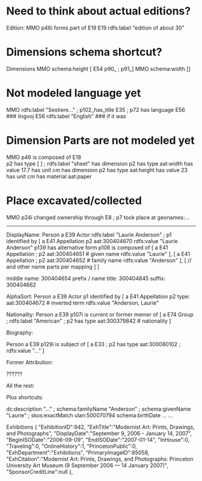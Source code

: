 
# Need to think about actual editions?
Edition:
  MMO p46i forms part of E19
    E19 rdfs:label "edition of about 30"

# Dimensions schema shortcut?
Dimensions
  MMO schema:height [ E54 p90_ ; p91_]
  MMO schema:width []

# Not modeled language yet
MMO rdfs:label "Sestiere..." ;
  p102_has_title E35 ;
    p72 has language E56   ### lingvoj
      E56 rdfs:label "English"  ### if it was


# Dimension Parts are not modeled yet
MMO p46 is composed of E18    
  p2 has type [  ] ;
  rdfs:label "sheet"
  has dimension 
    p2 has type aat:width
    has value 17.7
    has unit cm
  has dimension
    p2 has type aat:height
    has value 23
    has unit cm
  has material aat:paper


# Place excavated/collected
  MMO p24i changed ownership through E8 ;
      p7 took place at geonames:...



---

DisplayName:
Person a E39 Actor
  rdfs:label "Laurie Anderson" ;
    p1 identified by [
      a E41 Appellation 
      p2 aat:300404670
      rdfs:value "Laurie Anderson"
      p139 has alternative form <alpha-sort-uri>
      p106 is composed of [
        a E41 Appellation ;
        p2 aat:300404651 # given name
        rdfs:value "Laurie"
      ], [
        a E41 Appellation ;
        p2 aat:300404652 # family name
        rdfs:value "Anderson"
      ], [
        // and other name parts per mapping
      ]
    ]

middle name: 300404654
prefix / name title:  300404845
suffix:  300404662

AlphaSort:
Person a E39 Actor 
  p1 identified by [
    a E41 Appellation 
    p2 type:  aat:300404672  # inverted term
    rdfs:value "Anderson, Laurie"


Nationality:
Person a E39
  p107i is current or former memer of [
    a E74 Group ;
    rdfs:label "American" ;
    p2 has type aat:300379842 # nationality
  ]


Biography:

Person a E39 
  p129i is subject of [
    a E33 ;
    p2 has type aat:300080102 ;
    rdfs:value "..."
  ]




Former Attribution:

??????

All the rest:
  



Plus shortcuts:

  dc:description "..." ;
  schema:familyName "Anderson" ;
  schema:givenName "Laurie" ;
  skos:exactMatch ulan:500070794 
  schema:birthDate ...
    ...





Exhibitions
{
"ExhibitionID":942,
"ExhTitle":"Modernist Art: Prints, Drawings, and Photographs",
"DisplayDate":"September 9, 2006 - January 14, 2007",
"BeginISODate":"2006-09-09",
"EndISODate":"2007-01-14",
"InHouse":0,
"Traveling":0,
"OnlineHistory":1,
"PrincetonPublic":0,
"ExhDepartment":"Exhibitions",
"PrimaryImageID":85058,
"ExhCitation":"Modernist Art: Prints, Drawings, and Photographs: Princeton University Art Museum (9 September 2006 — 14 January 2007)",
"SponsorCreditLine":null
},